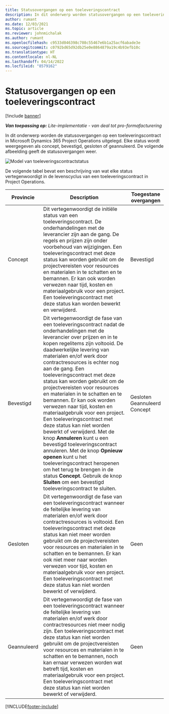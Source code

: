 ```yaml
---
title: Statusovergangen op een toeleveringscontract
description: In dit onderwerp worden statusovergangen op een toeleveringscontract in Microsoft Dynamics 365 Project Operations uitgelegd wanneer het toeleveringscontract wordt gemaakt, uitgevoerd en gesloten.
author: rumant
ms.date: 12/03/2021
ms.topic: article
ms.reviewer: johnmichalak
ms.author: rumant
ms.openlocfilehash: c9533d046398c708c55467e6b1a25acf6abade3e
ms.sourcegitcommit: c0792bd65d92db25e0e8864879a19c4b93efb10c
ms.translationtype: HT
ms.contentlocale: nl-NL
ms.lasthandoff: 04/14/2022
ms.locfileid: "8579162"
---
```

# <a name="state-transitions-on-a-subcontract"></a>Statusovergangen op een toeleveringscontract 

[!include [banner](../../includes/dataverse-preview.md)]

_**Van toepassing op:** Lite-implementatie - van deal tot pro-formafacturering_

In dit onderwerp worden de statusovergangen op een toeleveringscontract in Microsoft Dynamics 365 Project Operations uitgelegd. Elke status wordt weergegeven als concept, bevestigd, gesloten of geannuleerd. De volgende afbeelding geeft de statusovergangen weer.

![Model van toeleveringscontractstatus](../media/SubconStates.png)  

De volgende tabel bevat een beschrijving van wat elke status vertegenwoordigt in de levenscyclus van een toeleveringscontract in Project Operations.

| Provincie | Description | Toegestane overgangen |
| --- | --- | --- |
| Concept | Dit vertegenwoordigt de initiële status van een toeleveringscontract. De onderhandelingen met de leverancier zijn aan de gang. De regels en prijzen zijn onder voorbehoud van wijzigingen. Een toeleveringscontract met deze status kan worden gebruikt om de projectvereisten voor resources en materialen in te schatten en te bemannen. Er kan ook worden verwezen naar tijd, kosten en materiaalgebruik voor een project. Een toeleveringscontract met deze status kan worden bewerkt en verwijderd. | Bevestigd |
| Bevestigd | Dit vertegenwoordigt de fase van een toeleveringscontract nadat de onderhandelingen met de leverancier over prijzen en in te kopen regelitems zijn voltooid. De daadwerkelijke levering van materialen en/of werk door contractresources is echter nog aan de gang. Een toeleveringscontract met deze status kan worden gebruikt om de projectvereisten voor resources en materialen in te schatten en te bemannen. Er kan ook worden verwezen naar tijd, kosten en materiaalgebruik voor een project. Een toeleveringscontract met deze status kan niet worden bewerkt of verwijderd. Met de knop **Annuleren** kunt u een bevestigd toeleveringscontract annuleren. Met de knop **Opnieuw openen** kunt u het toeleveringscontract heropenen om het terug te brengen in de status **Concept**. Gebruik de knop **Sluiten** om een bevestigd toeleveringscontract te sluiten. | Gesloten <br> Geannuleerd <br> Concept |
| Gesloten | Dit vertegenwoordigt de fase van een toeleveringscontract wanneer de feitelijke levering van materialen en/of werk door contractresources is voltooid. Een toeleveringscontract met deze status kan niet meer worden gebruikt om de projectvereisten voor resources en materialen in te schatten en te bemannen. Er kan ook niet meer naar worden verwezen voor tijd, kosten en materiaalgebruik voor een project. Een toeleveringscontract met deze status kan niet worden bewerkt of verwijderd. | Geen |
| Geannuleerd | Dit vertegenwoordigt de fase van een toeleveringscontract wanneer de feitelijke levering van materialen en/of werk door contractresources niet meer nodig zijn. Een toeleveringscontract met deze status kan niet worden gebruikt om de projectvereisten voor resources en materialen in te schatten en te bemannen, noch kan ernaar verwezen worden wat betreft tijd, kosten en materiaalgebruik voor een project. Een toeleveringscontract met deze status kan niet worden bewerkt of verwijderd. | Geen |


[!INCLUDE[footer-include](../../includes/footer-banner.md)]
